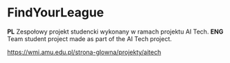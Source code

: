 # FindYourLeague

**PL** Zespołowy projekt studencki wykonany w ramach projektu AI Tech.
**ENG** Team student project made as part of the AI Tech project.

https://wmi.amu.edu.pl/strona-glowna/projekty/aitech
